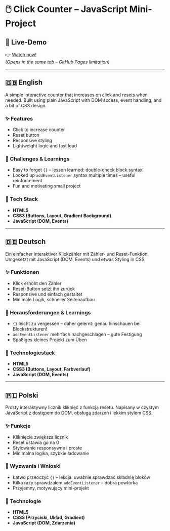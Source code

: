 # 🖱️ Click Counter – JavaScript Mini-Project

## 🔗 Live-Demo  
👉 [Watch now!](https://dn-selfmade.github.io/webdev-portfolio/02_javascript/click-counter/)  
_(Opens in the same tab – GitHub Pages limitation)_

---

## 🇬🇧 English  
A simple interactive counter that increases on click and resets when needed. Built using plain JavaScript with DOM access, event handling, and a bit of CSS design.

### ✨ Features
- Click to increase counter
- Reset button
- Responsive styling
- Lightweight logic and fast load

### 🧠 Challenges & Learnings
- Easy to forget `{}` – lesson learned: double-check block syntax!
- Looked up `addEventListener` syntax multiple times – useful reinforcement
- Fun and motivating small project

### 🔧 Tech Stack
- **HTML5**
- **CSS3 (Buttons, Layout, Gradient Background)**
- **JavaScript (DOM, Events)**

---

## 🇩🇪 Deutsch  
Ein einfacher interaktiver Klickzähler mit Zähler- und Reset-Funktion. Umgesetzt mit JavaScript (DOM, Events) und etwas Styling in CSS.

### ✨ Funktionen
- Klick erhöht den Zähler
- Reset-Button setzt ihn zurück
- Responsive und einfach gestaltet
- Minimale Logik, schneller Seitenaufbau

### 🧠 Herausforderungen & Learnings
- `{}` leicht zu vergessen – daher gelernt: genau hinschauen bei Blockstrukturen!
- `addEventListener` mehrfach nachgeschlagen – gute Festigung
- Spaßiges kleines Projekt zum Üben

### 🔧 Technologiestack
- **HTML5**
- **CSS3 (Buttons, Layout, Farbverlauf)**
- **JavaScript (DOM, Events)**

---

## 🇵🇱 Polski  
Prosty interaktywny licznik kliknięć z funkcją resetu. Napisany w czystym JavaScript z dostępem do DOM, obsługą zdarzeń i lekkim stylem CSS.

### ✨ Funkcje
- Kliknięcie zwiększa licznik
- Reset ustawia go na 0
- Stylowanie responsywne i proste
- Minimalna logika, szybkie ładowanie

### 🧠 Wyzwania i Wnioski
- Łatwo przeoczyć `{}` – lekcja: uważnie sprawdzać składnię bloków
- Kilka razy sprawdzałem `addEventListener` – dobra powtórka
- Przyjemny, motywujący mini-projekt

### 🔧 Technologie
- **HTML5**
- **CSS3 (Przyciski, Układ, Gradient)**
- **JavaScript (DOM, Zdarzenia)**
